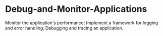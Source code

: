 # Debug-and-Monitor-Applications

Monitor the application's performance; 
Implement a framework for logging and error handling; Debugging and tracing an application.

